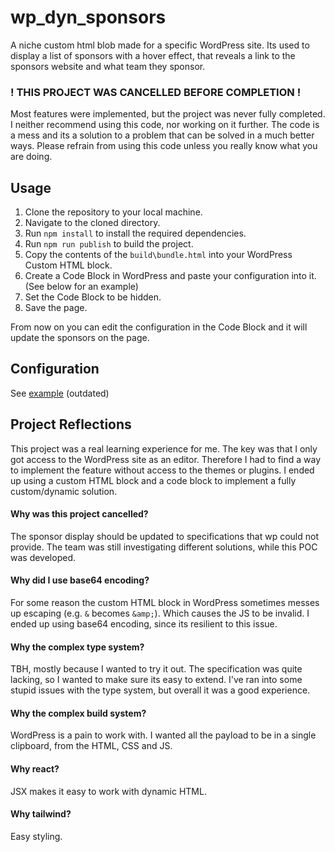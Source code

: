 # wp_dyn_sponsors

A niche custom html blob made for a specific WordPress site.
Its used to display a list of sponsors with a hover effect,
that reveals a link to the sponsors website and what team they sponsor.

### ! THIS PROJECT WAS CANCELLED BEFORE COMPLETION !
Most features were implemented, but the project was never fully completed.
I neither recommend using this code, nor working on it further.
The code is a mess and its a solution to a problem that can be solved in a much better ways.
Please refrain from using this code unless you really know what you are doing.

## Usage
1. Clone the repository to your local machine.
2. Navigate to the cloned directory.
3. Run `npm install` to install the required dependencies.
4. Run `npm run publish` to build the project.
5. Copy the contents of the `build\bundle.html` into your WordPress Custom HTML block.
6. Create a Code Block in WordPress and paste your configuration into it. (See below for an example)
7. Set the Code Block to be hidden.
8. Save the page.

From now on you can edit the configuration in the Code Block and it will update the sponsors on the page.

## Configuration
See [example](https://raw.githubusercontent.com/KilianSen/wp_dyn_sponsors/refs/heads/master/example_config.json) (outdated)

## Project Reflections
This project was a real learning experience for me.
The key was that I only got access to the WordPress site as an editor.
Therefore I had to find a way to implement the feature without access to the themes or plugins.
I ended up using a custom HTML block and a code block to implement a fully custom/dynamic solution.

#### Why was this project cancelled?
The sponsor display should be updated to specifications that wp could not provide.
The team was still investigating different solutions, while this POC was developed.

#### Why did I use base64 encoding?
For some reason the custom HTML block in WordPress sometimes messes up escaping (e.g. `&` becomes `&amp;`).
Which causes the JS to be invalid.
I ended up using base64 encoding, since its resilient to this issue.

#### Why the complex type system?
TBH, mostly because I wanted to try it out.
The specification was quite lacking, so I wanted to make sure its easy to extend.
I've ran into some stupid issues with the type system, but overall it was a good experience.

#### Why the complex build system?
WordPress is a pain to work with.
I wanted all the payload to be in a single clipboard, from the HTML, CSS and JS.

#### Why react?
JSX makes it easy to work with dynamic HTML.

#### Why tailwind?
Easy styling.